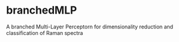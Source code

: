 # branchedMLP
A branched Multi-Layer Perceptorn for dimensionality reduction and classification of Raman spectra
